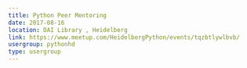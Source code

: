 ```yaml
---
title: Python Peer Mentoring
date: 2017-08-16
location: DAI Library , Heidelberg
link: https://www.meetup.com/HeidelbergPython/events/tqzbtlywlbvb/
usergroup: pythonhd
type: usergroup
---
```

